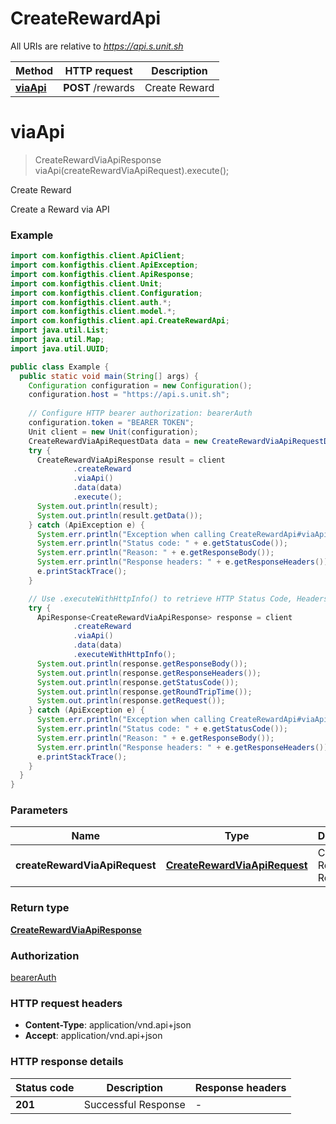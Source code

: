 # CreateRewardApi

All URIs are relative to *https://api.s.unit.sh*

| Method | HTTP request | Description |
|------------- | ------------- | -------------|
| [**viaApi**](CreateRewardApi.md#viaApi) | **POST** /rewards | Create Reward |


<a name="viaApi"></a>
# **viaApi**
> CreateRewardViaApiResponse viaApi(createRewardViaApiRequest).execute();

Create Reward

Create a Reward via API 

### Example
```java
import com.konfigthis.client.ApiClient;
import com.konfigthis.client.ApiException;
import com.konfigthis.client.ApiResponse;
import com.konfigthis.client.Unit;
import com.konfigthis.client.Configuration;
import com.konfigthis.client.auth.*;
import com.konfigthis.client.model.*;
import com.konfigthis.client.api.CreateRewardApi;
import java.util.List;
import java.util.Map;
import java.util.UUID;

public class Example {
  public static void main(String[] args) {
    Configuration configuration = new Configuration();
    configuration.host = "https://api.s.unit.sh";
    
    // Configure HTTP bearer authorization: bearerAuth
    configuration.token = "BEARER TOKEN";
    Unit client = new Unit(configuration);
    CreateRewardViaApiRequestData data = new CreateRewardViaApiRequestData();
    try {
      CreateRewardViaApiResponse result = client
              .createReward
              .viaApi()
              .data(data)
              .execute();
      System.out.println(result);
      System.out.println(result.getData());
    } catch (ApiException e) {
      System.err.println("Exception when calling CreateRewardApi#viaApi");
      System.err.println("Status code: " + e.getStatusCode());
      System.err.println("Reason: " + e.getResponseBody());
      System.err.println("Response headers: " + e.getResponseHeaders());
      e.printStackTrace();
    }

    // Use .executeWithHttpInfo() to retrieve HTTP Status Code, Headers and Request
    try {
      ApiResponse<CreateRewardViaApiResponse> response = client
              .createReward
              .viaApi()
              .data(data)
              .executeWithHttpInfo();
      System.out.println(response.getResponseBody());
      System.out.println(response.getResponseHeaders());
      System.out.println(response.getStatusCode());
      System.out.println(response.getRoundTripTime());
      System.out.println(response.getRequest());
    } catch (ApiException e) {
      System.err.println("Exception when calling CreateRewardApi#viaApi");
      System.err.println("Status code: " + e.getStatusCode());
      System.err.println("Reason: " + e.getResponseBody());
      System.err.println("Response headers: " + e.getResponseHeaders());
      e.printStackTrace();
    }
  }
}

```

### Parameters

| Name | Type | Description  | Notes |
|------------- | ------------- | ------------- | -------------|
| **createRewardViaApiRequest** | [**CreateRewardViaApiRequest**](CreateRewardViaApiRequest.md)| Create Reward Request | |

### Return type

[**CreateRewardViaApiResponse**](CreateRewardViaApiResponse.md)

### Authorization

[bearerAuth](../README.md#bearerAuth)

### HTTP request headers

 - **Content-Type**: application/vnd.api+json
 - **Accept**: application/vnd.api+json

### HTTP response details
| Status code | Description | Response headers |
|-------------|-------------|------------------|
| **201** | Successful Response |  -  |

